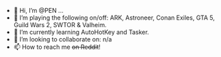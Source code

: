- 👋 Hi, I’m @PEN ...
- 👀 I’m playing the following on/off: ARK, Astroneer, Conan Exiles, GTA 5, Guild Wars 2, SWTOR & Valheim.
- 🌱 I’m currently learning AutoHotKey and Tasker.
- 💞️ I’m looking to collaborate on: n/a
- 📫 How to reach me ~~on Reddit~~!

<!---
PENchanter/PENchanter is a ✨ special ✨ repository because its `README.md` (this file) appears on your GitHub profile.
You can click the Preview link to take a look at your changes.
--->
